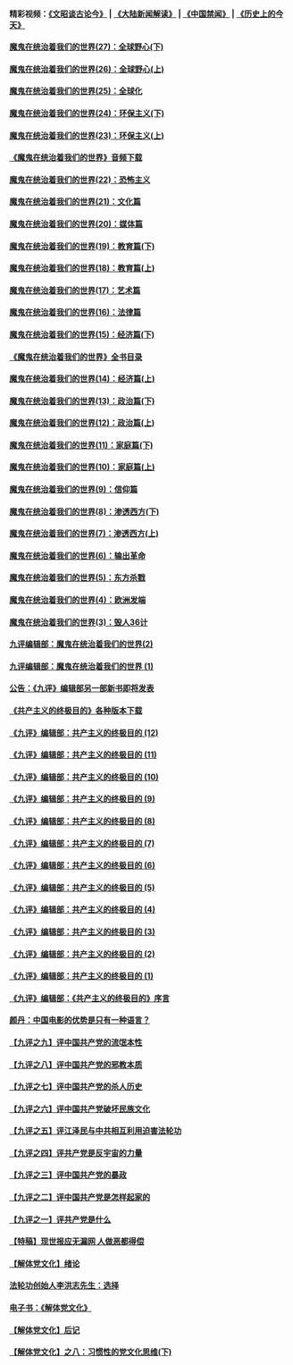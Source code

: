 #### 精彩视频：[《文昭谈古论今》](https://github.com/gfw-breaker/wenzhao/blob/master/README.md?t=12260031) | [《大陆新闻解读》](https://github.com/gfw-breaker/ntdtv-comedy/blob/master/README.md?t=12260031) | [《中国禁闻》](https://github.com/gfw-breaker/ntdtv-news/blob/master/README.md?t=12260031) | [《历史上的今天》](https://github.com/gfw-breaker/today-in-history/blob/master/README.md?t=12260031) 

#### [魔鬼在统治着我们的世界(27)：全球野心(下)](../pages/nsc422/n10928319.md?t=12260031) 

#### [魔鬼在统治着我们的世界(26)：全球野心(上)](../pages/nsc422/n10900318.md?t=12260031) 

#### [魔鬼在统治着我们的世界(25)：全球化](../pages/nsc422/n10788205.md?t=12260031) 

#### [魔鬼在统治着我们的世界(24)：环保主义(下)](../pages/nsc422/n10695307.md?t=12260031) 

#### [魔鬼在统治着我们的世界(23)：环保主义(上)](../pages/nsc422/n10688613.md?t=12260031) 

#### [《魔鬼在统治着我们的世界》音频下载](../pages/nsc422/n10635553.md?t=12260031) 

#### [魔鬼在统治着我们的世界(22)：恐怖主义](../pages/nsc422/n10614727.md?t=12260031) 

#### [魔鬼在统治着我们的世界(21)：文化篇](../pages/nsc422/n10597706.md?t=12260031) 

#### [魔鬼在统治着我们的世界(20)：媒体篇](../pages/nsc422/n10586579.md?t=12260031) 

#### [魔鬼在统治着我们的世界(19)：教育篇(下)](../pages/nsc422/n10564808.md?t=12260031) 

#### [魔鬼在统治着我们的世界(18)：教育篇(上)](../pages/nsc422/n10526970.md?t=12260031) 

#### [魔鬼在统治着我们的世界(17)：艺术篇](../pages/nsc422/n10499093.md?t=12260031) 

#### [魔鬼在统治着我们的世界(16)：法律篇](../pages/nsc422/n10485969.md?t=12260031) 

#### [魔鬼在统治着我们的世界(15)：经济篇(下)](../pages/nsc422/n10469975.md?t=12260031) 

#### [《魔鬼在统治着我们的世界》全书目录](../pages/nsc422/n10464261.md?t=12260031) 

#### [魔鬼在统治着我们的世界(14)：经济篇(上)](../pages/nsc422/n10457370.md?t=12260031) 

#### [魔鬼在统治着我们的世界(13)：政治篇(下)](../pages/nsc422/n10448270.md?t=12260031) 

#### [魔鬼在统治着我们的世界(12)：政治篇(上)](../pages/nsc422/n10444576.md?t=12260031) 

#### [魔鬼在统治着我们的世界(11)：家庭篇(下)](../pages/nsc422/n10440961.md?t=12260031) 

#### [魔鬼在统治着我们的世界(10)：家庭篇(上)](../pages/nsc422/n10435448.md?t=12260031) 

#### [魔鬼在统治着我们的世界(9)：信仰篇](../pages/nsc422/n10432159.md?t=12260031) 

#### [魔鬼在统治着我们的世界(8)：渗透西方(下)](../pages/nsc422/n10429603.md?t=12260031) 

#### [魔鬼在统治着我们的世界(7)：渗透西方(上)](../pages/nsc422/n10426013.md?t=12260031) 

#### [魔鬼在统治着我们的世界(6)：输出革命](../pages/nsc422/n10421536.md?t=12260031) 

#### [魔鬼在统治着我们的世界(5)：东方杀戮](../pages/nsc422/n10417707.md?t=12260031) 

#### [魔鬼在统治着我们的世界(4)：欧洲发端](../pages/nsc422/n10414890.md?t=12260031) 

#### [魔鬼在统治着我们的世界(3)：毁人36计](../pages/nsc422/n10411583.md?t=12260031) 

#### [九评编辑部：魔鬼在统治着我们的世界(2)](../pages/nsc422/n10410036.md?t=12260031) 

#### [九评编辑部：魔鬼在统治着我们的世界 (1)](../pages/nsc422/n10406825.md?t=12260031) 

#### [公告：《九评》编辑部另一部新书即将发表](../pages/nsc422/n10405104.md?t=12260031) 

#### [《共产主义的终极目的》各种版本下载](../pages/nsc422/n10022138.md?t=12260031) 

#### [《九评》编辑部：共产主义的终极目的 (12)](../pages/nsc422/n9933272.md?t=12260031) 

#### [《九评》编辑部：共产主义的终极目的 (11)](../pages/nsc422/n9924973.md?t=12260031) 

#### [《九评》编辑部：共产主义的终极目的 (10)](../pages/nsc422/n9920883.md?t=12260031) 

#### [《九评》编辑部：共产主义的终极目的 (9)](../pages/nsc422/n9916363.md?t=12260031) 

#### [《九评》编辑部：共产主义的终极目的 (8)](../pages/nsc422/n9912488.md?t=12260031) 

#### [《九评》编辑部：共产主义的终极目的 (7)](../pages/nsc422/n9901176.md?t=12260031) 

#### [《九评》编辑部：共产主义的终极目的 (6)](../pages/nsc422/n9899359.md?t=12260031) 

#### [《九评》编辑部：共产主义的终极目的 (5)](../pages/nsc422/n9893174.md?t=12260031) 

#### [《九评》编辑部：共产主义的终极目的 (4)](../pages/nsc422/n9891246.md?t=12260031) 

#### [《九评》编辑部：共产主义的终极目的 (3)](../pages/nsc422/n9879879.md?t=12260031) 

#### [《九评》编辑部：共产主义的终极目的 (2)](../pages/nsc422/n9876205.md?t=12260031) 

#### [《九评》编辑部：共产主义的终极目的 (1)](../pages/nsc422/n9865857.md?t=12260031) 

#### [《九评》编辑部：《共产主义的终极目的》序言](../pages/nsc422/n9862666.md?t=12260031) 

#### [颜丹：中国电影的优势是只有一种语言？](../pages/nsc422/n9583062.md?t=12260031) 

#### [【九评之九】评中国共产党的流氓本性](../pages/nsc422/n737542.md?t=12260031) 

#### [【九评之八】评中国共产党的邪教本质](../pages/nsc422/n735942.md?t=12260031) 

#### [【九评之七】评中国共产党的杀人历史](../pages/nsc422/n733806.md?t=12260031) 

#### [【九评之六】评中国共产党破坏民族文化](../pages/nsc422/n731667.md?t=12260031) 

#### [【九评之五】评江泽民与中共相互利用迫害法轮功](../pages/nsc422/n730058.md?t=12260031) 

#### [【九评之四】评共产党是反宇宙的力量](../pages/nsc422/n727814.md?t=12260031) 

#### [【九评之三】评中国共产党的暴政](../pages/nsc422/n725597.md?t=12260031) 

#### [【九评之二】评中国共产党是怎样起家的](../pages/nsc422/n723946.md?t=12260031) 

#### [【九评之一】评共产党是什么](../pages/nsc422/n722529.md?t=12260031) 

#### [【特稿】现世报应无漏网 人做恶都得偿](../pages/nsc422/n4215167.md?t=12260031) 

#### [【解体党文化】绪论](../pages/nsc422/n1449356.md?t=12260031) 

#### [法轮功创始人李洪志先生：选择](../pages/nsc422/n3580738.md?t=12260031) 

#### [电子书：《解体党文化》](../pages/nsc422/n1573484.md?t=12260031) 

#### [【解体党文化】后记](../pages/nsc422/n1531999.md?t=12260031) 

#### [【解体党文化】之八：习惯性的党文化思维(下)](../pages/nsc422/n1526477.md?t=12260031) 

